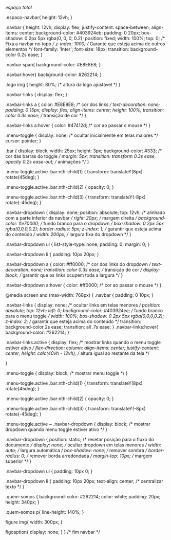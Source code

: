 *espaço total*



.espaco-navbar{
  height: 12vh;
}


.navbar {
  height: 12vh;
  display: flex;
  justify-content: space-between;
  align-items: center;
  background-color: #403924eb;
  padding: 0 20px;
  box-shadow: 0 2px 5px rgba(0, 0, 0, 0.2);
  position: fixed;
  width: 100%;
  top: 0; /* Fixa a navbar no topo */
  z-index: 1000; /* Garante que esteja acima de outros elementos */
  font-family: 'Inter';
  font-size: 18px;
  transition: background-color 0.2s ease;
}


.navbar span{
  background-color: #E8E8E8;
}



.navbar:hover{
background-color: #262214;
}

.logo img {
  height: 80%; /* altura da logo ajustável */
}

.navbar-links {
  display: flex;
}

.navbar-links a {
  color: #E8E8E8; /* cor dos links */
  text-decoration: none;
  padding: 0 15px;
  display: flex;
  align-items: center;
  height: 100%;
  transition: color 0.3s ease; /* transição de cor */
}

.navbar-links a:hover {
  color: #47412d; /* cor ao passar o mouse */
}

.menu-toggle {
  display: none; /* ocultar inicialmente em telas maiores */
  cursor: pointer;
}

.bar {
  display: block;
  width: 25px;
  height: 3px;
  background-color: #333; /* cor das barras do toggle */
  margin: 5px;
  transition: transform 0.3s ease, opacity 0.2s ease-out; /* animações */
}



.menu-toggle.active .bar:nth-child(1) {
  transform: translateY(8px) rotate(45deg);
}

.menu-toggle.active .bar:nth-child(2) {
  opacity: 0;
}

.menu-toggle.active .bar:nth-child(3) {
  transform: translateY(-8px) rotate(-45deg);
}

.navbar-dropdown {
  display: none;
  position: absolute;
  top: 12vh; /* alinhado com a parte inferior da navbar */
  right: 20px; /* margem direita */
  background-color: #e70000; /* fundo branco para o dropdown */
  box-shadow: 0 2px 5px rgba(0,0,0,0.2);
  border-radius: 5px;
  z-index: 1; /* garantir que esteja acima do conteúdo */
  width: 200px; /* largura fixa do dropdown */
}

.navbar-dropdown ul {
  list-style-type: none;
  padding: 0;
  margin: 0;
}

.navbar-dropdown li {
  padding: 10px 20px;
}

.navbar-dropdown a {
  color: #ff0000; /* cor dos links do dropdown */
  text-decoration: none;
  transition: color 0.3s ease; /* transição de cor */
  display: block; /* garantir que os links ocupem toda a largura */
}

.navbar-dropdown a:hover {
  color: #ff0000; /* cor ao passar o mouse */
}

@media screen and (max-width: 768px) {
  .navbar {
    padding: 0 10px;
  }

  .navbar-links {
    display: none; /* ocultar links em telas menores */
    position: absolute;
    top: 12vh;
    left: 0;
    background-color: #403924ee; /* fundo branco para o menu toggle */
    width: 100%;
    box-shadow: 0 2px 5px rgba(0,0,0,0.2);
    z-index: 2; /* garantir que esteja acima do conteúdo */
    transition: background-color 2s ease;
    transition: all .7s ease;
  }
  .navbar-links:hover{
    background-color: #262214;
  }
  


  .navbar-links.active {
    display: flex; /* mostrar links quando o menu toggle estiver ativo */
    flex-direction: column;
    align-items: center;
    justify-content: center;
    height: calc(40vh - 12vh); /* altura igual ao restante da tela */
    
  }

  .menu-toggle {
    display: block; /* mostrar menu toggle */
  }

  .menu-toggle.active .bar:nth-child(1) {
    transform: translateY(8px) rotate(45deg);
  }

  .menu-toggle.active .bar:nth-child(2) {
    opacity: 0;
  }

  .menu-toggle.active .bar:nth-child(3) {
    transform: translateY(-8px) rotate(-45deg);
  }

  .menu-toggle.active ~ .navbar-dropdown {
    display: block; /* mostrar dropdown quando menu toggle estiver ativo */
  }

  .navbar-dropdown {
    position: static; /* resetar posição para o fluxo do documento */
    display: none; /* ocultar dropdown em telas menores */
    width: auto; /* largura automática */
    box-shadow: none; /* remover sombra */
    border-radius: 0; /* remover borda arredondada */
    margin-top: 10px; /* margem superior */
  }

  .navbar-dropdown ul {
    padding: 10px 0;
  }

  .navbar-dropdown li {
    padding: 10px 20px;
    text-align: center; /* centralizar texto */
  }

  .quem-somos {
    background-color: #262214;
    color: white;
    padding: 20px;
    height: 340px;
  }

  .quem-somos p{
    line-height: 140%;
  }

  figure img{
    width: 300px;
  }

  figcaption{
    display: none;
  }
}
/* fim navbar */